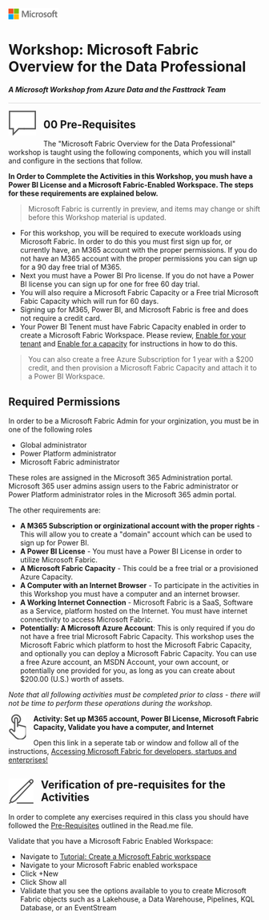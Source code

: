 ![](../graphics/microsoftlogo.png)

# Workshop: Microsoft Fabric Overview for the Data Professional

#### <i>A Microsoft Workshop from Azure Data and the Fasttrack Team</i>


<p style="border-bottom: 1px solid lightgrey;"></p>

<img style="float: left; margin: 0px 15px 15px 0px;" src="../graphics/textbubble.png"> <h2>00 Pre-Requisites</h2>

The "Microsoft Fabric Overview for the Data Professional" workshop is taught using the following components, which you will install and configure in the sections that follow. 

**In Order to Commplete the Activities in this Workshop, you mush have a Power BI License and a Microsoft Fabric-Enabled Workspace. The steps for these requirements are explained below.**

> Microsoft Fabric is currently in preview, and items may change or shift before this Workshop material is updated.

- For this workshop, you will be required to execute workloads using Microsoft Fabric.  In order to do this you must first sign up for, or currently have, an M365 account with the proper permissions.  If you do not have an M365 account with the proper permissions you can sign up for a 90 day free trial of M365.
- Next you must have a Power BI Pro license.  If you do not have a Power BI license you can sign up for one for free 60 day trial.
- You will also require a Microsoft Fabric Capacity or a Free trial Microsoft Fabic Capacity which will run for 60 days.  
- Signing up for M365, Power BI, and Microsoft Fabric is free and does not require a credit card.
- Your Power BI Tenent must have Fabric Capacity enabled in order to create a Microsoft Fabric Workspace.  Please review, [Enable for your tenant](https://github.dev/sqlballs/MicrosoftFabricPre-Con/blob/main/fabricoverview/00%20-%20Pre-Requisites.md) and [Enable for a capacity](https://learn.microsoft.com/en-us/fabric/admin/fabric-switch#enable-for-a-capacity) for instructions in how to do this. 

> You can also create a free Azure Subscription for 1 year with a $200 credit, and then provision a Microsoft Fabric Capacity and attach it to a Power BI Workspace.

## Required Permissions

In order to be a Microsoft Fabric Admin for your orginization, you must be in one of the following roles

- Global administrator
- Power Platform administrator
- Microsoft Fabric administrator

<p>

These roles are assigned in the Microsoft 365 Administration portal.  Microsoft 365 user admins assign users to the Fabric administrator or Power Platform administrator roles in the Microsoft 365 admin portal.
<p>

The other requirements are:

- **A M365 Subscription or orginizational account with the proper rights** - This will allow you to create a "domain" account which can be used to sign up for Power BI.
- **A Power BI License** - You must have a Power BI License in order to utilize Microsoft Fabric.
- **A Microsoft Fabric Capacity** - This could be a free trial or a provisioned Azure Capacity.
- **A Computer with an Internet Browser** - To participate in the activities in this Workshop you must have a computer and an internet browser.
- **A Working Internet Connection** - Microsoft Fabric is a SaaS, Software as a Service, platform hosted on the Internet.  You must have internet connectivity to access Microsoft Fabric.
- **Potentially: A Microsoft Azure Account**: This is only required if you do not have a free trial Microsoft Fabric Capacity. This workshop uses the Microsoft Fabric which  platform to host the Microsoft Fabric Capacity, and optionally you can deploy a Microsoft Fabric Capacity. You can use a free Azure account, an MSDN Account, your own account, or potentially one provided for you, as long as you can create about $200.00 (U.S.) worth of assets. 

*Note that all following activities must be completed prior to class - there will not be time to perform these operations during the workshop.*

<p><img style="float: left; margin: 0px 15px 15px 0px;" src="../graphics/point1.png"><b>Activity: Set up M365 account, Power BI License, Microsoft Fabric Capacity, Validate you have a computer, and Internet</b></p>

<p>

Open this link in a seperate tab or window and follow all of the instructions, [Accessing Microsoft Fabric for developers, startups and enterprises!](https://blog.fabric.microsoft.com/en-us/blog/accessing-microsoft-fabric-for-developers-startups-and-enterprises/)




<h2 id="2"><img style="float: left; margin: 0px 15px 15px 0px;" src="../graphics/pencil2.png">Verification of pre-requisites for the Activities</h2>

In order to complete any exercises required in this class you should have followed the [Pre-Requisites](https://github.com/sqlballs/MicrosoftFabricPre-Con/blob/main/fabricoverview/00%20-%20Pre-Requisites.md) outlined in the Read.me file. 

Validate that you have a Microsoft Fabric Enabled Workspace:
- Navigate to [Tutorial: Create a Microsoft Fabric workspace](https://learn.microsoft.com/en-us/fabric/data-warehouse/tutorial-create-workspace)
- Navigate to your Microsoft Fabric enabled workspace
- Click +New
- Click Show all
- Validate that you see the options available to you to create Microsoft Fabric objects such as a Lakehouse, a Data Warehouse, Pipelines, KQL Database, or an EventStream


